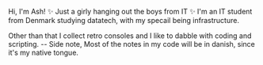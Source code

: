Hi, I'm Ash!
✨ Just a girly hanging out the boys from IT ✨
I'm an IT student from Denmark studying datatech, with my specail being infrastructure. 

Other than that I collect retro consoles and I like to dabble with coding and scripting.
-- Side note, Most of the notes in my code will be in danish, since it's my native tongue.
